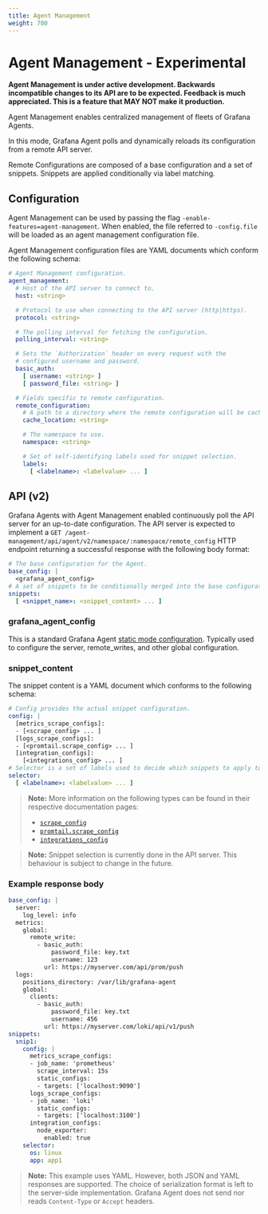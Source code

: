 ```yaml
---
title: Agent Management
weight: 700
---
```


# Agent Management - Experimental

**Agent Management is under active development. Backwards incompatible changes to its API are to be expected. Feedback is much appreciated. This is a feature that MAY NOT make it production.**

Agent Management enables centralized management of fleets of Grafana Agents.

In this mode, Grafana Agent polls and dynamically reloads its configuration from a remote API server.

Remote Configurations are composed of a base configuration and a set of snippets. Snippets are applied conditionally via label matching.

## Configuration

Agent Management can be used by passing the flag `-enable-features=agent-management`. When enabled, the file referred to `-config.file` will be loaded as an agent management configuration file.

Agent Management configuration files are YAML documents which conform the following schema:

```yaml
# Agent Management configuration.
agent_management:
  # Host of the API server to connect to.
  host: <string>

  # Protocol to use when connecting to the API server (http|https).
  protocol: <string>

  # The polling interval for fetching the configuration.
  polling_interval: <string>

  # Sets the `Authorization` header on every request with the
  # configured username and password.
  basic_auth:
    [ username: <string> ]
    [ password_file: <string> ]

  # Fields specific to remote configuration.
  remote_configuration:
    # A path to a directory where the remote configuration will be cached. The directory must be writeable.
    cache_location: <string>

    # The namespace to use.
    namespace: <string>

    # Set of self-identifying labels used for snippet selection.
    labels:
      [ <labelname>: <labelvalue> ... ]
```

## API (v2)

Grafana Agents with Agent Management enabled continuously poll the API server for an up-to-date configuration. The API server is expected to implement a `GET /agent-management/api/agent/v2/namespace/:namespace/remote_config` HTTP endpoint returning a successful response with the following body format:

```yaml
# The base configuration for the Agent.
base_config: |
  <grafana_agent_config>
# A set of snippets to be conditionally merged into the base configuration.
snippets:
  [ <snippet_name>: <snippet_content> ... ]
```

### grafana_agent_config

This is a standard Grafana Agent [static mode configuration](https://grafana.com/docs/agent/latest/static/configuration/). Typically used to configure the server, remote_writes, and other global configuration.

### snippet_content

The snippet content is a YAML document which conforms to the following schema:

```yaml
# Config provides the actual snippet configuration.
config: |
  [metrics_scrape_configs]:
  - [<scrape_config> ... ]
  [logs_scrape_configs]:
  - [<promtail.scrape_config> ... ]
  [integration_configs]:
    [<integrations_config> ... ]
# Selector is a set of labels used to decide which snippets to apply to the final configuration.
selector:
  [ <labelname>: <labelvalue> ... ]
```

> **Note:** More information on the following types can be found in their respective documentation pages:
>
> * [`scrape_config`](https://prometheus.io/docs/prometheus/2.42/configuration/configuration/#scrape_config)
> * [`promtail.scrape_config`](https://grafana.com/docs/loki/latest/clients/promtail/configuration/#scrape_configs)
> * [`integrations_config`](https://grafana.com/docs/agent/latest/static/configuration/integrations)

> **Note:** Snippet selection is currently done in the API server. This behaviour is subject to change in the future.


### Example response body

```yaml
base_config: |
  server:
    log_level: info
  metrics:
    global:
      remote_write:
        - basic_auth:
            password_file: key.txt
            username: 123
          url: https://myserver.com/api/prom/push
  logs:
    positions_directory: /var/lib/grafana-agent
    global:
      clients:
        - basic_auth:
            password_file: key.txt
            username: 456
          url: https://myserver.com/loki/api/v1/push
snippets:
  snip1:
    config: |
      metrics_scrape_configs:
      - job_name: 'prometheus'
        scrape_interval: 15s
        static_configs:
        - targets: ['localhost:9090']
      logs_scrape_configs:
      - job_name: 'loki'
        static_configs:
        - targets: ['localhost:3100']
      integration_configs:
        node_exporter:
          enabled: true
    selector:
      os: linux
      app: app1
```

> **Note:** This example uses YAML. However, both JSON and YAML responses are supported. The choice of serialization format is left to the server-side implementation. Grafana Agent does not send nor reads `Content-Type` or `Accept` headers.

